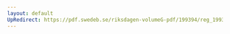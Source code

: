 ```yaml
---
layout: default
UpRedirect: https://pdf.swedeb.se/riksdagen-volumeG-pdf/199394/reg_199394/reg_199394_0354.pdf
---
```

